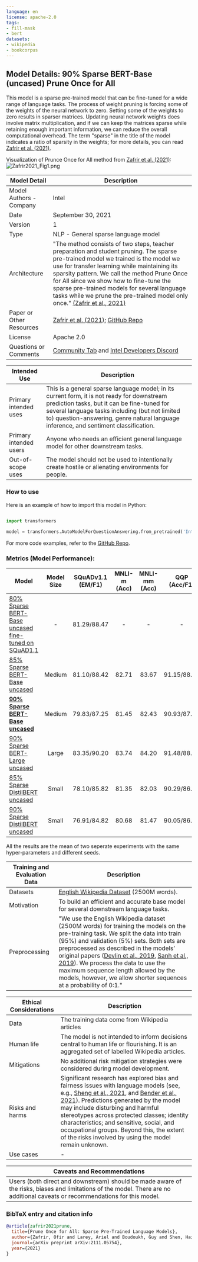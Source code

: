```yaml
---
language: en
license: apache-2.0
tags: 
- fill-mask
- bert
datasets: 
- wikipedia
- bookcorpus
---
```

## Model Details: 90% Sparse BERT-Base (uncased) Prune Once for All
This model is a sparse pre-trained model that can be fine-tuned for a wide range of language tasks. The process of weight pruning is forcing some of the weights of the neural network to zero. Setting some of the weights to zero results in sparser matrices. Updating neural network weights does involve matrix multiplication, and if we can keep the matrices sparse while retaining enough important information, we can reduce the overall computational overhead. The term "sparse" in the title of the model indicates a ratio of sparsity in the weights; for more details, you can read [Zafrir et al. (2021)](https://arxiv.org/abs/2111.05754).

Visualization of Prunce Once for All method from [Zafrir et al. (2021)](https://arxiv.org/abs/2111.05754):
![Zafrir2021_Fig1.png](https://s3.amazonaws.com/moonup/production/uploads/6297f0e30bd2f58c647abb1d/nSDP62H9NHC1FA0C429Xo.png)

| Model Detail | Description |
| ----------- | ----------- | 
| Model Authors - Company | Intel | 
| Date | September 30, 2021 | 
| Version | 1 | 
| Type | NLP - General sparse language model | 
| Architecture | "The method consists of two steps, teacher preparation and student pruning. The sparse pre-trained model we trained is the model we use for transfer learning while maintaining its sparsity pattern. We call the method Prune Once for All since we show how to fine-tune the sparse pre-trained models for several language tasks while we prune the pre-trained model only once." [(Zafrir et al., 2021)](https://arxiv.org/abs/2111.05754) |
| Paper or Other Resources | [Zafrir et al. (2021)](https://arxiv.org/abs/2111.05754); [GitHub Repo](https://github.com/IntelLabs/Model-Compression-Research-Package/tree/main/research/prune-once-for-all) | 
| License | Apache 2.0 |
| Questions or Comments | [Community Tab](https://huggingface.co/Intel/bert-base-uncased-sparse-90-unstructured-pruneofa/discussions) and [Intel Developers Discord](https://discord.gg/rv2Gp55UJQ)|

| Intended Use | Description |
| ----------- | ----------- | 
| Primary intended uses | This is a general sparse language model; in its current form, it is not ready for downstream prediction tasks, but it can be fine-tuned for several language tasks including (but not limited to) question-answering, genre natural language inference, and sentiment classification. | 
| Primary intended users | Anyone who needs an efficient general language model for other downstream tasks. | 
| Out-of-scope uses |  The model should not be used to intentionally create hostile or alienating environments for people.|

### How to use

Here is an example of how to import this model in Python:

```python

import transformers

model = transformers.AutoModelForQuestionAnswering.from_pretrained('Intel/bert-base-uncased-sparse-90-unstructured-pruneofa')

```

For more code examples, refer to the [GitHub Repo](https://github.com/IntelLabs/Model-Compression-Research-Package/tree/main/research/prune-once-for-all).

### Metrics (Model Performance):
| Model                         | Model Size | SQuADv1.1 (EM/F1) | MNLI-m (Acc) | MNLI-mm (Acc) | QQP (Acc/F1) | QNLI (Acc) | SST-2 (Acc) |
|-------------------------------|:----------:|:-----------------:|:------------:|:-------------:|:------------:|:----------:|:-----------:|
| [80% Sparse BERT-Base uncased fine-tuned on SQuAD1.1](https://huggingface.co/Intel/bert-base-uncased-squadv1.1-sparse-80-1x4-block-pruneofa)  |   -   |    81.29/88.47    |     -    |     -     | - |    -   |    -    |
| [85% Sparse BERT-Base uncased](https://huggingface.co/Intel/bert-base-uncased-sparse-85-unstructured-pruneofa)  |   Medium   |    81.10/88.42    |     82.71    |     83.67     |  91.15/88.00 |    90.34   |    91.46    |
| [**90% Sparse BERT-Base uncased**](https://huggingface.co/Intel/bert-base-uncased-sparse-90-unstructured-pruneofa)  |   Medium   |    79.83/87.25    |     81.45    |     82.43     |  90.93/87.72 |    89.07   |    90.88    |
| [90% Sparse BERT-Large uncased](https://huggingface.co/Intel/bert-large-uncased-sparse-90-unstructured-pruneofa) |    Large   |    83.35/90.20    |     83.74    |     84.20     |  91.48/88.43 |    91.39   |    92.95    |
| [85% Sparse DistilBERT uncased](https://huggingface.co/Intel/distilbert-base-uncased-sparse-85-unstructured-pruneofa) |    Small   |    78.10/85.82    |     81.35    |     82.03     |  90.29/86.97 |    88.31   |    90.60    |
| [90% Sparse DistilBERT uncased](https://huggingface.co/Intel/distilbert-base-uncased-sparse-90-unstructured-pruneofa) |    Small   |    76.91/84.82    |     80.68    |     81.47     |  90.05/86.67 |    87.66   |    90.02    |

All the results are the mean of two seperate experiments with the same hyper-parameters and different seeds.


| Training and Evaluation Data | Description | 
| ----------- | ----------- | 
| Datasets | [English Wikipedia Dataset](https://huggingface.co/datasets/wikipedia) (2500M words). |
| Motivation | To build an efficient and accurate base model for several downstream language tasks. |
| Preprocessing | "We use the English Wikipedia dataset (2500M words) for training the models on the pre-training task. We split the data into train (95%) and validation (5%) sets. Both sets are preprocessed as described in the models’ original papers ([Devlin et al., 2019](https://arxiv.org/abs/1810.04805), [Sanh et al., 2019](https://arxiv.org/abs/1910.01108)). We process the data to use the maximum sequence length allowed by the models, however, we allow shorter sequences at a probability of 0:1." | 

| Ethical Considerations | Description | 
| ----------- | ----------- | 
| Data | The training data come from Wikipedia articles |
| Human life | The model is not intended to inform decisions central to human life or flourishing. It is an aggregated set of labelled Wikipedia articles. | 
| Mitigations | No additional risk mitigation strategies were considered during model development. |
| Risks and harms | Significant research has explored bias and fairness issues with language models (see, e.g., [Sheng et al., 2021](https://aclanthology.org/2021.acl-long.330.pdf), and [Bender et al., 2021](https://dl.acm.org/doi/pdf/10.1145/3442188.3445922)). Predictions generated by the model may include disturbing and harmful stereotypes across protected classes; identity characteristics; and sensitive, social, and occupational groups. Beyond this, the extent of the risks involved by using the model remain unknown.|
| Use cases | - | 

| Caveats and Recommendations |
| ----------- | 
| Users (both direct and downstream) should be made aware of the risks, biases and limitations of the model. There are no additional caveats or recommendations for this model. |

### BibTeX entry and citation info
```bibtex
@article{zafrir2021prune,
  title={Prune Once for All: Sparse Pre-Trained Language Models},
  author={Zafrir, Ofir and Larey, Ariel and Boudoukh, Guy and Shen, Haihao and Wasserblat, Moshe},
  journal={arXiv preprint arXiv:2111.05754},
  year={2021}
}
```

